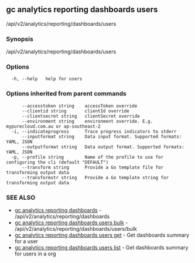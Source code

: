 ## gc analytics reporting dashboards users

/api/v2/analytics/reporting/dashboards/users

### Synopsis

/api/v2/analytics/reporting/dashboards/users

### Options

```
  -h, --help   help for users
```

### Options inherited from parent commands

```
      --accesstoken string    accessToken override
      --clientid string       clientId override
      --clientsecret string   clientSecret override
      --environment string    environment override. E.g. mypurecloud.com.au or ap-southeast-2
  -i, --indicateprogress      Trace progress indicators to stderr
      --inputformat string    Data input format. Supported formats: YAML, JSON
      --outputformat string   Data output format. Supported formats: YAML, JSON
  -p, --profile string        Name of the profile to use for configuring the cli (default "DEFAULT")
      --transform string      Provide a Go template file for transforming output data
      --transformstr string   Provide a Go template string for transforming output data
```

### SEE ALSO

* [gc analytics reporting dashboards](gc_analytics_reporting_dashboards.html)	 - /api/v2/analytics/reporting/dashboards
* [gc analytics reporting dashboards users bulk](gc_analytics_reporting_dashboards_users_bulk.html)	 - /api/v2/analytics/reporting/dashboards/users/bulk
* [gc analytics reporting dashboards users get](gc_analytics_reporting_dashboards_users_get.html)	 - Get dashboards summary for a user
* [gc analytics reporting dashboards users list](gc_analytics_reporting_dashboards_users_list.html)	 - Get dashboards summary for users in a org


